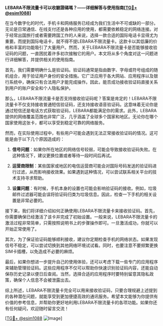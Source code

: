 **LEBARA不限流量卡可以收驗證碼嗎？——详细解答与使用指南[[TG💪+ @esim1088](https://t.me/s/esim1088)]**

在当今数字化的时代，手机卡和网络服务已经成为我们生活中不可或缺的一部分。无论是日常通信、在线支付还是各种应用的使用，都需要依赖稳定的网络连接。对于经常出国旅行或者需要跨国工作的人来说，选择一款合适的国际电话卡显得尤为重要。而提到国际电话卡，就不得不提LEBARA不限流量卡。这款卡以其低廉的价格和丰富的功能吸引了大量用户。然而，关于LEBARA不限流量卡是否能够接收验证码的问题，一直困扰着许多初次接触它的用户。本文将从多个角度对这一问题进行详细解答，并提供相关的使用指南。

首先，我们需要明确什么是验证码。验证码通常是指由数字、字母或符号组成的随机组合，用于验证用户身份的安全措施。它广泛应用于各大网站、应用程序以及银行系统中，确保只有合法用户才能完成操作。因此，能否成功接收验证码直接关系到用户的账户安全和个人隐私保护。

那么，LEBARA不限流量卡是否支持接收验证码呢？答案是肯定的！LEBARA不限流量卡不仅支持接收普通短信验证码，还支持接收语音验证码。这意味着无论你是通过短信还是电话方式获取验证码，LEBARA都能满足你的需求。此外，LEBARA提供的网络覆盖范围也非常广泛，几乎涵盖了全球多个国家和地区。无论你在哪个国家使用这张卡，都可以享受到稳定可靠的网络服务。

然而，在实际使用过程中，有些用户可能会遇到无法正常接收验证码的情况。这可能是由于以下几个原因造成的：

1. **信号问题**：如果你所在地区的网络信号较弱，可能会导致接收验证码失败。在这种情况下，建议更换位置或者等待一段时间后再试。
   
2. **运营商限制**：某些国家或地区的电信运营商可能会对国际号码发送的验证码进行过滤，从而影响接收效果。如果遇到这种情况，可以尝试联系相关平台的技术支持寻求帮助。

3. **设置问题**：有时候，手机本身的设置也可能会影响验证码的接收。例如，垃圾邮件过滤器可能会误将验证码归类为垃圾信息。因此，检查一下手机的相关设置是非常必要的。

接下来，我们将详细介绍如何正确使用LEBARA不限流量卡来接收验证码。首先，你需要确保已经激活了该卡并完成了初始设置。一般来说，LEBARA不限流量卡的激活过程非常简单，只需按照说明书上的步骤操作即可。一旦激活成功，你就可以开始正常使用了。

其次，为了保证验证码能够顺利接收，建议你定期检查手机的网络状态。如果发现信号不稳定，可以尝试切换到其他网络环境试试看。同时，也要注意不要频繁更换SIM卡插槽，以免造成不必要的麻烦。

最后，如果你想进一步提升自己的使用体验，还可以考虑下载一些专门的应用程序来辅助管理验证码。这些应用程序不仅可以帮助你快速识别验证码内容，还能自动保存历史记录以便日后查阅。当然，选择合适的应用程序时要特别留意其隐私政策，确保个人信息不会被泄露出去。

综上所述，LEBARA不限流量卡完全可以用来接收验证码，只要合理规避上述提到的各种潜在问题，就能享受到更加便捷高效的通讯服务。希望本文能够为你提供有价值的参考信息，并帮助你更好地利用LEBARA不限流量卡的各项功能。如果你还有任何疑问，欢迎随时留言交流！

[[TG💪+ @esim1088](https://t.me/s/esim1088) ![Image](https://i.postimg.cc/4NQfJmqS/Snipaste-2025-05-13-00-14-12.png)]
